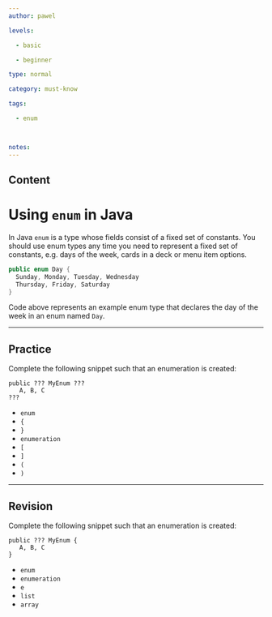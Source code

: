 ```yaml
---
author: pawel

levels:

  - basic

  - beginner

type: normal

category: must-know

tags:

  - enum



notes: 
---
```

## Content
# Using `enum` in Java

In Java `enum` is a type whose fields consist of a fixed set of constants. You should use enum types any time you need to represent a fixed set of constants, e.g. days of the week, cards in a deck or menu item options. 

```java
public enum Day {
  Sunday, Monday, Tuesday, Wednesday
  Thursday, Friday, Saturday
}
```
Code above represents an example enum type that declares the day of the week in an enum named `Day`.

---
## Practice

Complete the following snippet such that an enumeration is created:
```
public ??? MyEnum ???
   A, B, C 
???
```


* `enum` 
* `{` 
* `}` 
* `enumeration` 
* `[` 
* `]` 
* `(` 
* `)`

---
## Revision

Complete the following snippet such that an enumeration is created:
```
public ??? MyEnum {
   A, B, C 
}
```


* `enum` 
* `enumeration` 
* `e` 
* `list` 
* `array`

